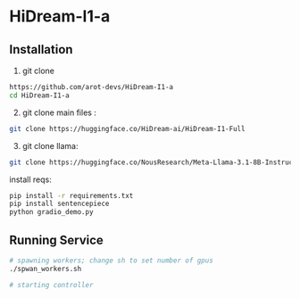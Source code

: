 # HiDream-l1-a


## Installation

1. git clone 

```bash
https://github.com/arot-devs/HiDream-I1-a
cd HiDream-I1-a
```

2. git clone main files : 

```bash
git clone https://huggingface.co/HiDream-ai/HiDream-I1-Full
```

3. git clone llama:

```bash
git clone https://huggingface.co/NousResearch/Meta-Llama-3.1-8B-Instruct
```

install reqs:

```bash
pip install -r requirements.txt
pip install sentencepiece
python gradio_demo.py
```


## Running Service

```bash
# spawning workers; change sh to set number of gpus
./spwan_workers.sh

# starting controller



